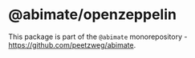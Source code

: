 # @abimate/openzeppelin

This package is part of the `@abimate` monorepository - https://github.com/peetzweg/abimate.